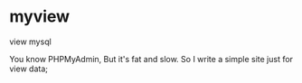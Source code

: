 # myview
view mysql

You know PHPMyAdmin, But it's fat and slow. So I write a simple site just for view data;
